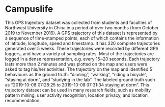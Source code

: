 # Campuslife
This GPS trajectory dataset was collected from students and faculties of Northwest University in China in a period of over two months (from October 2019 to November 2019). A GPS trajectory of this dataset is represented by a sequence of time-stamped points, each of which contains the information of latitude, longitude, speed and timestamp. It has 220 complete trajectories generated over 5 weeks. These trajectories were recorded by different GPS loggers, and have a variety of sampling rates. Most of the trajectories are logged in a dense representation, e.g. every 15~20 seconds. Each trajectory lasts more than 2 minutes and was plotted on the map and users were asked to tag his/her activities. The trajectory on the map and identified 5 behaviours as the ground truth: “dinning”, “walking”, “riding a bicycle”, “staying at dorm”, and ”studying in the lab”. The labeled ground truth such as “2019-10-08 07:28:25 to 2019-10-08 07:31:34 staying at dorm”. This trajectory dataset can be used in many research fields, such as mobility pattern mining, user activity recognition, location privacy, and location recommendation.
